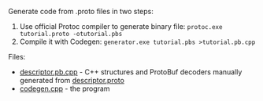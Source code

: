 Generate code from .proto files in two steps:
1. Use official Protoc compiler to generate binary file: `protoc.exe tutorial.proto -otutorial.pbs`
2. Compile it with Codegen: `generator.exe tutorial.pbs >tutorial.pb.cpp`

Files:
- [descriptor.pb.cpp](descriptor.pb.cpp) - C++ structures and ProtoBuf decoders manually generated from
[descriptor.proto](https://github.com/protocolbuffers/protobuf/blob/main/src/google/protobuf/descriptor.proto)
- [codegen.cpp](codegen.cpp) - the program
